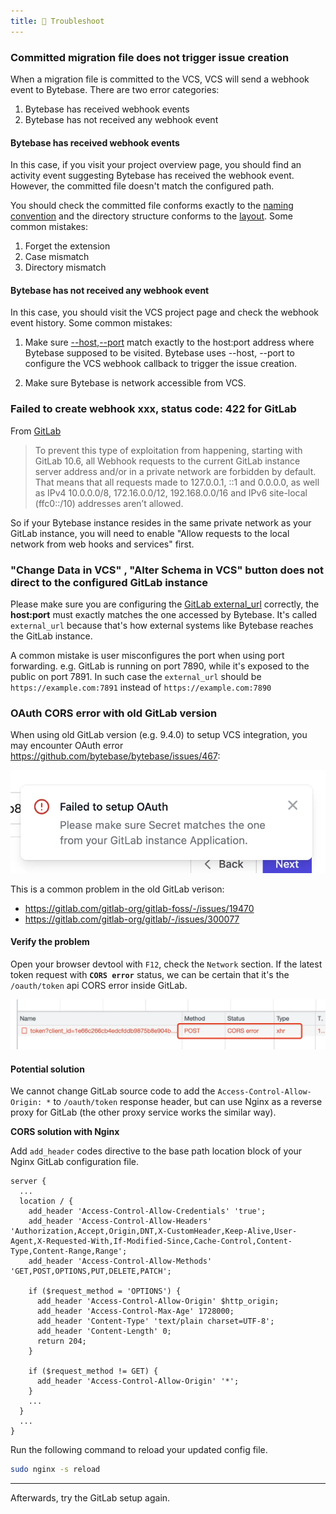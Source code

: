```yaml
---
title: 🐞 Troubleshoot
---
```


### Committed migration file does not trigger issue creation

When a migration file is committed to the VCS, VCS will send a webhook event to Bytebase. There are two error categories:

1. Bytebase has received webhook events
2. Bytebase has not received any webhook event

#### Bytebase has received webhook events

In this case, if you visit your project overview page, you should find an activity event suggesting Bytebase has received the webhook event. However, the committed file doesn't match the configured path.

You should check the committed file conforms exactly to the [naming convention](/docs/en/features/vcs-integration/name-and-organize-schema-files) and the directory structure conforms to the [layout](/docs/en/features/vcs-integration/name-and-organize-schema-files#file-organization). Some common mistakes:

1. Forget the extension
1. Case mismatch
1. Directory mismatch

#### Bytebase has not received any webhook event

In this case, you should visit the VCS project page and check the webhook event history. Some common mistakes:

1. Make sure [--host](/docs/reference/command-line#--host-string),[--port](/docs/reference/command-line#--port-number) match exactly to the host:port address where Bytebase supposed to be visited. Bytebase uses --host, --port to configure the VCS webhook callback to trigger the issue creation.

1. Make sure Bytebase is network accessible from VCS.

### Failed to create webhook xxx, status code: 422 for GitLab

From [GitLab](https://docs.gitlab.com/ee/security/webhooks.html)

> To prevent this type of exploitation from happening, starting with GitLab 10.6, all Webhook requests to the current GitLab instance server address and/or in a private network are forbidden by default. That means that all requests made to 127.0.0.1, ::1 and 0.0.0.0, as well as IPv4 10.0.0.0/8, 172.16.0.0/12, 192.168.0.0/16 and IPv6 site-local (ffc0::/10) addresses aren’t allowed.

So if your Bytebase instance resides in the same private network as your GitLab instance, you will need to enable "Allow requests to the local network from web hooks and services" first.

### "Change Data in VCS" , "Alter Schema in VCS" button does not direct to the configured GitLab instance

Please make sure you are configuring the [GitLab external_url](https://docs.gitlab.com/omnibus/settings/configuration.html#configure-the-external-url-for-gitlab) correctly, the **host:port** must exactly matches the one accessed by Bytebase. It's called `external_url` because that's how external systems like Bytebase reaches the GitLab instance.

A common mistake is user misconfigures the port when using port forwarding. e.g. GitLab is running on port 7890, while it's exposed to the public on port 7891. In such case the `external_url` should be `https://example.com:7891` instead of `https://example.com:7890`

### OAuth CORS error with old GitLab version

When using old GitLab version (e.g. 9.4.0) to setup VCS integration, you may encounter OAuth error https://github.com/bytebase/bytebase/issues/467:

![oauth-failed](/static/docs/en/features/vcs-integration/troubleshoot/oauth-failed.webp)

This is a common problem in the old GitLab verison:

- https://gitlab.com/gitlab-org/gitlab-foss/-/issues/19470
- https://gitlab.com/gitlab-org/gitlab/-/issues/300077

#### Verify the problem

Open your browser devtool with `F12`, check the `Network` section. If the latest token request with **`CORS error`** status, we can be certain that it's the `/oauth/token` api CORS error inside GitLab.

![cors-error](/static/docs/en/features/vcs-integration/troubleshoot/cors-error.webp)

#### Potential solution

We cannot change GitLab source code to add the `Access-Control-Allow-Origin: *` to `/oauth/token` response header, but can use Nginx as a reverse proxy for GitLab (the other proxy service works the similar way).

**CORS solution with Nginx**

Add `add_header` codes directive to the base path location block of your Nginx GitLab configuration file.

```nginx
server {
  ...
  location / {
    add_header 'Access-Control-Allow-Credentials' 'true';
    add_header 'Access-Control-Allow-Headers' 'Authorization,Accept,Origin,DNT,X-CustomHeader,Keep-Alive,User-Agent,X-Requested-With,If-Modified-Since,Cache-Control,Content-Type,Content-Range,Range';
    add_header 'Access-Control-Allow-Methods' 'GET,POST,OPTIONS,PUT,DELETE,PATCH';

    if ($request_method = 'OPTIONS') {
      add_header 'Access-Control-Allow-Origin' $http_origin;
      add_header 'Access-Control-Max-Age' 1728000;
      add_header 'Content-Type' 'text/plain charset=UTF-8';
      add_header 'Content-Length' 0;
      return 204;
    }

    if ($request_method != GET) {
      add_header 'Access-Control-Allow-Origin' '*';
    }
    ...
  }
  ...
}
```

Run the following command to reload your updated config file.

```bash
sudo nginx -s reload
```

---

Afterwards, try the GitLab setup again.
